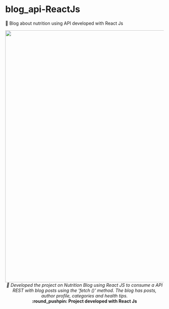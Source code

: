 # blog_api-ReactJs
🍏 Blog about nutrition using API developed with React Js


<div align="center">

<img src="https://i.ibb.co/nzZy1hv/blog-nutri.png" width="800px"> 
</br>
<i> 🍏
Developed the project on Nutrition Blog using React JS to consume a API REST with blog posts using the 'fetch ()' method.
 </i>
 <i> The blog has posts, author profile, categories and health tips.
</i>


</br>
<b> :round_pushpin:	   Project developed with React Js</b>
</div> 


